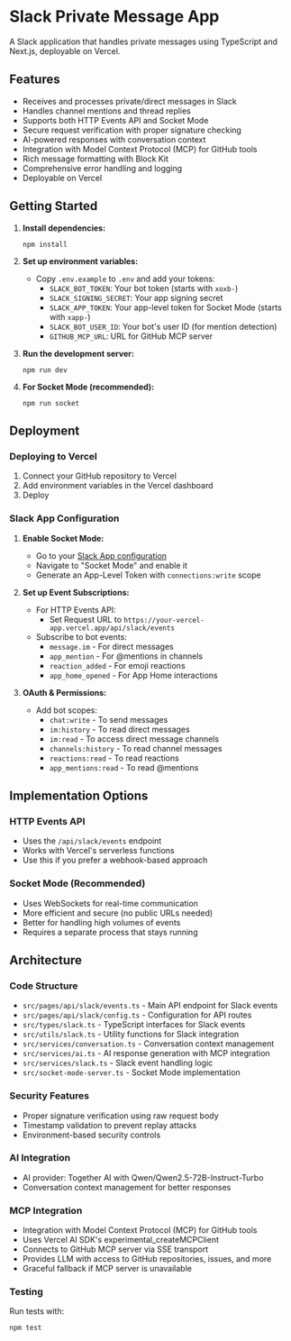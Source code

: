 # Slack Private Message App

A Slack application that handles private messages using TypeScript and Next.js, deployable on Vercel.

## Features

- Receives and processes private/direct messages in Slack
- Handles channel mentions and thread replies
- Supports both HTTP Events API and Socket Mode
- Secure request verification with proper signature checking
- AI-powered responses with conversation context
- Integration with Model Context Protocol (MCP) for GitHub tools
- Rich message formatting with Block Kit
- Comprehensive error handling and logging
- Deployable on Vercel

## Getting Started

1. **Install dependencies:**
   ```
   npm install
   ```

2. **Set up environment variables:**
   - Copy `.env.example` to `.env` and add your tokens:
     - `SLACK_BOT_TOKEN`: Your bot token (starts with `xoxb-`)
     - `SLACK_SIGNING_SECRET`: Your app signing secret
     - `SLACK_APP_TOKEN`: Your app-level token for Socket Mode (starts with `xapp-`)
     - `SLACK_BOT_USER_ID`: Your bot's user ID (for mention detection)
     - `GITHUB_MCP_URL`: URL for GitHub MCP server

3. **Run the development server:**
   ```
   npm run dev
   ```

4. **For Socket Mode (recommended):**
   ```
   npm run socket
   ```

## Deployment

### Deploying to Vercel

1. Connect your GitHub repository to Vercel
2. Add environment variables in the Vercel dashboard
3. Deploy

### Slack App Configuration

1. **Enable Socket Mode:**
   - Go to your [Slack App configuration](https://api.slack.com/apps)
   - Navigate to "Socket Mode" and enable it
   - Generate an App-Level Token with `connections:write` scope

2. **Set up Event Subscriptions:**
   - For HTTP Events API:
     - Set Request URL to `https://your-vercel-app.vercel.app/api/slack/events`
   - Subscribe to bot events:
     - `message.im` - For direct messages
     - `app_mention` - For @mentions in channels
     - `reaction_added` - For emoji reactions
     - `app_home_opened` - For App Home interactions

3. **OAuth & Permissions:**
   - Add bot scopes:
     - `chat:write` - To send messages
     - `im:history` - To read direct messages
     - `im:read` - To access direct message channels
     - `channels:history` - To read channel messages
     - `reactions:read` - To read reactions
     - `app_mentions:read` - To read @mentions

## Implementation Options

### HTTP Events API
- Uses the `/api/slack/events` endpoint
- Works with Vercel's serverless functions
- Use this if you prefer a webhook-based approach

### Socket Mode (Recommended)
- Uses WebSockets for real-time communication
- More efficient and secure (no public URLs needed)
- Better for handling high volumes of events
- Requires a separate process that stays running

## Architecture

### Code Structure

- `src/pages/api/slack/events.ts` - Main API endpoint for Slack events
- `src/pages/api/slack/config.ts` - Configuration for API routes
- `src/types/slack.ts` - TypeScript interfaces for Slack events
- `src/utils/slack.ts` - Utility functions for Slack integration
- `src/services/conversation.ts` - Conversation context management
- `src/services/ai.ts` - AI response generation with MCP integration
- `src/services/slack.ts` - Slack event handling logic
- `src/socket-mode-server.ts` - Socket Mode implementation

### Security Features

- Proper signature verification using raw request body
- Timestamp validation to prevent replay attacks
- Environment-based security controls

### AI Integration

- AI provider: Together AI with Qwen/Qwen2.5-72B-Instruct-Turbo
- Conversation context management for better responses

### MCP Integration

- Integration with Model Context Protocol (MCP) for GitHub tools
- Uses Vercel AI SDK's experimental_createMCPClient
- Connects to GitHub MCP server via SSE transport
- Provides LLM with access to GitHub repositories, issues, and more
- Graceful fallback if MCP server is unavailable

### Testing

Run tests with:

```
npm test
```
